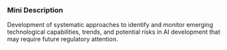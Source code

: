 ### Mini Description

Development of systematic approaches to identify and monitor emerging technological capabilities, trends, and potential risks in AI development that may require future regulatory attention.

